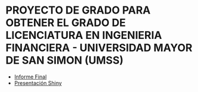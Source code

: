 # PROYECTO DE GRADO PARA OBTENER EL GRADO DE LICENCIATURA EN INGENIERIA FINANCIERA - UNIVERSIDAD MAYOR DE SAN SIMON (UMSS)

- [Informe Final](https://github.com/LASPUMSS/PROYECTO-DE-GRADO-PARA-OBTENER-EL-GRADO-DE-LICENCIATURA-EN-INGENIERIA-FINANCIERA-UMSS/blob/main/PRINCIPAL-INVESTIGACION.pdf)
- [Presentación Shiny](https://github.com/LASPUMSS/PROYECTO-DE-GRADO-PARA-OBTENER-EL-GRADO-DE-LICENCIATURA-EN-INGENIERIA-FINANCIERA-UMSS/blob/main/RECURSOS-INVESTIGACION/PRESENTACION/SHINY/PRESENTACION.R)
